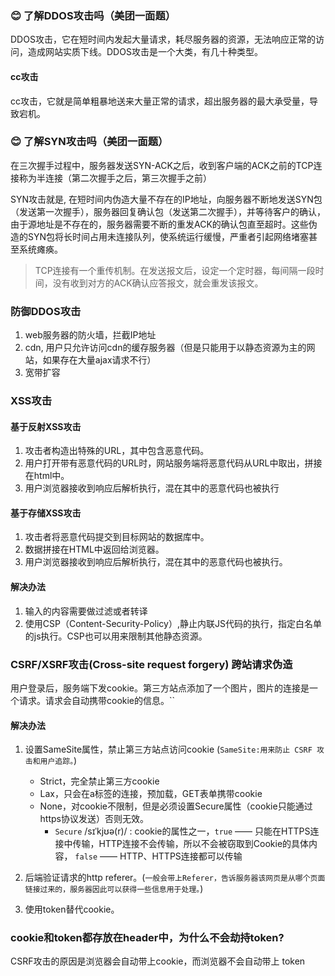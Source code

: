 ### 😊 了解DDOS攻击吗（美团一面题）

DDOS攻击，它在短时间内发起大量请求，耗尽服务器的资源，无法响应正常的访问，造成网站实质下线。DDOS攻击是一个大类，有几十种类型。
#### cc攻击

cc攻击，它就是简单粗暴地送来大量正常的请求，超出服务器的最大承受量，导致宕机。
### 😊 了解SYN攻击吗（美团一面题）

在三次握手过程中，服务器发送SYN-ACK之后，收到客户端的ACK之前的TCP连接称为半连接（第二次握手之后，第三次握手之前）

SYN攻击就是, 在短时间内伪造大量不存在的IP地址，向服务器不断地发送SYN包（发送第一次握手），服务器回复确认包（发送第二次握手），并等待客户的确认，由于源地址是不存在的，服务器需要不断的重发ACK的确认包直至超时。这些伪造的SYN包将长时间占用未连接队列，使系统运行缓慢，严重者引起网络堵塞甚至系统瘫痪。

> TCP连接有一个重传机制。在发送报文后，设定一个定时器，每间隔一段时间，没有收到对方的ACK确认应答报文，就会重发该报文。
### 防御DDOS攻击

1. web服务器的防火墙，拦截IP地址
2. cdn, 用户只允许访问cdn的缓存服务器（但是只能用于以静态资源为主的网站，如果存在大量ajax请求不行）
3. 宽带扩容

### XSS攻击

#### 基于反射XSS攻击

1. 攻击者构造出特殊的URL，其中包含恶意代码。
2. 用户打开带有恶意代码的URL时，网站服务端将恶意代码从URL中取出，拼接在html中。
3. 用户浏览器接收到响应后解析执行，混在其中的恶意代码也被执行
#### 基于存储XSS攻击

1. 攻击者将恶意代码提交到目标网站的数据库中。
2. 数据拼接在HTML中返回给浏览器。
3. 用户浏览器接收到响应后解析执行，混在其中的恶意代码也被执行。

#### 解决办法

1. 输入的内容需要做过滤或者转译
2. 使用CSP（Content-Security-Policy）,静止内联JS代码的执行，指定白名单的js执行。CSP也可以用来限制其他静态资源。
### CSRF/XSRF攻击(Cross-site request forgery) 跨站请求伪造

用户登录后，服务端下发cookie。第三方站点添加了一个图片，图片的连接是一个请求。请求会自动携带cookie的信息。``

#### 解决办法

1. 设置SameSite属性，禁止第三方站点访问cookie (`SameSite:用来防止 CSRF 攻击和用户追踪。`)
    - Strict，完全禁止第三方cookie
    - Lax，只会在a标签的连接，预加载，GET表单携带cookie
    - None，对cookie不限制，但是必须设置Secure属性（cookie只能通过https协议发送）否则无效。 
      - `Secure` /sɪˈkjʊə(r)/ : cookie的属性之一，`true` —— 只能在HTTPS连接中传输，HTTP连接不会传输，所以不会被窃取到Cookie的具体内容， `false` —— HTTP、HTTPS连接都可以传输

2. 后端验证请求的http referer。(`一般会带上Referer，告诉服务器该网页是从哪个页面链接过来的，服务器因此可以获得一些信息用于处理。`)
3. 使用token替代cookie。

### cookie和token都存放在header中，为什么不会劫持token?

CSRF攻击的原因是浏览器会自动带上cookie，而浏览器不会自动带上 token